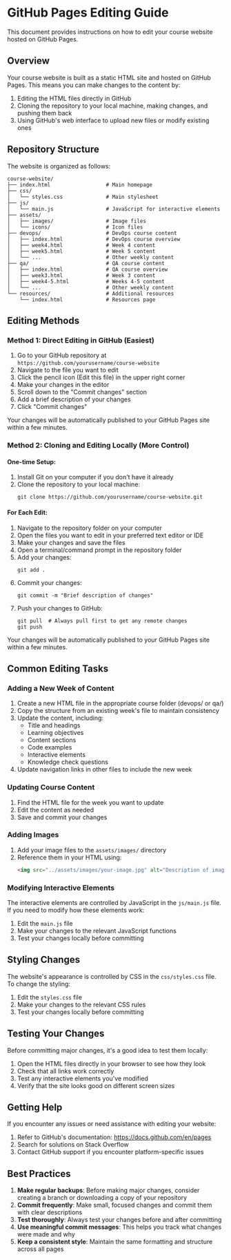 # GitHub Pages Editing Guide

This document provides instructions on how to edit your course website hosted on GitHub Pages.

## Overview

Your course website is built as a static HTML site and hosted on GitHub Pages. This means you can make changes to the content by:

1. Editing the HTML files directly in GitHub
2. Cloning the repository to your local machine, making changes, and pushing them back
3. Using GitHub's web interface to upload new files or modify existing ones

## Repository Structure

The website is organized as follows:

```
course-website/
├── index.html                  # Main homepage
├── css/
│   └── styles.css              # Main stylesheet
├── js/
│   └── main.js                 # JavaScript for interactive elements
├── assets/
│   ├── images/                 # Image files
│   └── icons/                  # Icon files
├── devops/                     # DevOps course content
│   ├── index.html              # DevOps course overview
│   ├── week4.html              # Week 4 content
│   ├── week5.html              # Week 5 content
│   └── ...                     # Other weekly content
├── qa/                         # QA course content
│   ├── index.html              # QA course overview
│   ├── week3.html              # Week 3 content
│   ├── week4-5.html            # Weeks 4-5 content
│   └── ...                     # Other weekly content
└── resources/                  # Additional resources
    └── index.html              # Resources page
```

## Editing Methods

### Method 1: Direct Editing in GitHub (Easiest)

1. Go to your GitHub repository at `https://github.com/yourusername/course-website`
2. Navigate to the file you want to edit
3. Click the pencil icon (Edit this file) in the upper right corner
4. Make your changes in the editor
5. Scroll down to the "Commit changes" section
6. Add a brief description of your changes
7. Click "Commit changes"

Your changes will be automatically published to your GitHub Pages site within a few minutes.

### Method 2: Cloning and Editing Locally (More Control)

#### One-time Setup:

1. Install Git on your computer if you don't have it already
2. Clone the repository to your local machine:
   ```
   git clone https://github.com/yourusername/course-website.git
   ```

#### For Each Edit:

1. Navigate to the repository folder on your computer
2. Open the files you want to edit in your preferred text editor or IDE
3. Make your changes and save the files
4. Open a terminal/command prompt in the repository folder
5. Add your changes:
   ```
   git add .
   ```
6. Commit your changes:
   ```
   git commit -m "Brief description of changes"
   ```
7. Push your changes to GitHub:
   ```
   git pull  # Always pull first to get any remote changes
   git push
   ```

Your changes will be automatically published to your GitHub Pages site within a few minutes.

## Common Editing Tasks

### Adding a New Week of Content

1. Create a new HTML file in the appropriate course folder (devops/ or qa/)
2. Copy the structure from an existing week's file to maintain consistency
3. Update the content, including:
   - Title and headings
   - Learning objectives
   - Content sections
   - Code examples
   - Interactive elements
   - Knowledge check questions
4. Update navigation links in other files to include the new week

### Updating Course Content

1. Find the HTML file for the week you want to update
2. Edit the content as needed
3. Save and commit your changes

### Adding Images

1. Add your image files to the `assets/images/` directory
2. Reference them in your HTML using:
   ```html
   <img src="../assets/images/your-image.jpg" alt="Description of image">
   ```

### Modifying Interactive Elements

The interactive elements are controlled by JavaScript in the `js/main.js` file. If you need to modify how these elements work:

1. Edit the `main.js` file
2. Make your changes to the relevant JavaScript functions
3. Test your changes locally before committing

## Styling Changes

The website's appearance is controlled by CSS in the `css/styles.css` file. To change the styling:

1. Edit the `styles.css` file
2. Make your changes to the relevant CSS rules
3. Test your changes locally before committing

## Testing Your Changes

Before committing major changes, it's a good idea to test them locally:

1. Open the HTML files directly in your browser to see how they look
2. Check that all links work correctly
3. Test any interactive elements you've modified
4. Verify that the site looks good on different screen sizes

## Getting Help

If you encounter any issues or need assistance with editing your website:

1. Refer to GitHub's documentation: https://docs.github.com/en/pages
2. Search for solutions on Stack Overflow
3. Contact GitHub support if you encounter platform-specific issues

## Best Practices

1. **Make regular backups**: Before making major changes, consider creating a branch or downloading a copy of your repository
2. **Commit frequently**: Make small, focused changes and commit them with clear descriptions
3. **Test thoroughly**: Always test your changes before and after committing
4. **Use meaningful commit messages**: This helps you track what changes were made and why
5. **Keep a consistent style**: Maintain the same formatting and structure across all pages
